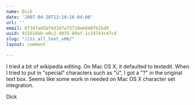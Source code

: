 ```yaml
---
name: Dick
date: '2007-04-20T13:10:16-04:00'
url: ''
email: 6f347ad5bf8d3d7a73710e6040fb2bd9
uuid: 915616bb-e0c2-4935-89af-1c24743c47c4
slug: "/its_all_text_v06/"
layout: comment

---
```


I tried a bit of wikipedia editing.  On Mac OS X, it defaulted to textedit.  When I tried to put in "special" characters such as "ü", I got a "?" in the original text box.  Seems like some work in needed on Mac OS X character set integration.

Dick
